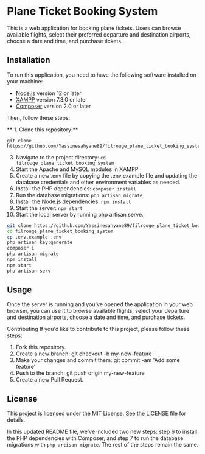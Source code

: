 # Plane Ticket Booking System

This is a web application for booking plane tickets. Users can browse available flights, select their preferred departure and destination airports, choose a date and time, and purchase tickets.

## Installation

To run this application, you need to have the following software installed on your machine:

- [Node.js](https://nodejs.org/) version 12 or later
- [XAMPP](https://www.apachefriends.org/index.html) version 7.3.0 or later
- [Composer](https://getcomposer.org/) version 2.0 or later

Then, follow these steps:

** 1. Clone this repository:** 

    git clone https://github.com/Yassinesahyane89/filrouge_plane_ticket_booking_system.git
 
3. Navigate to the project directory: `cd filrouge_plane_ticket_booking_system`
4. Start the Apache and MySQL modules in XAMPP
5. Create a new .env file by copying the .env.example file and updating the database credentials and other environment variables as needed.
6. Install the PHP dependencies: `composer install`
7. Run the database migrations: `php artisan migrate`
8. Install the Node.js dependencies: `npm install`
9. Start the server: `npm start`
10. Start the local server by running php artisan serve.
```bash
git clone https://github.com/Yassinesahyane89/filrouge_plane_ticket_booking_system.git
cd filrouge_plane_ticket_booking_system
cp .env.example .env
php artisan key:generate
composer i
php artisan migrate
npm install
npm start
php artisan serv
```

## Usage

Once the server is running and you've opened the application in your web browser, you can use it to browse available flights, select your departure and destination airports, choose a date and time, and purchase tickets.

Contributing
If you'd like to contribute to this project, please follow these steps:

1. Fork this repository.
2. Create a new branch: git checkout -b my-new-feature
3. Make your changes and commit them: git commit -am 'Add some feature'
4. Push to the branch: git push origin my-new-feature
5. Create a new Pull Request.

## License
This project is licensed under the MIT License. See the LICENSE file for details.

In this updated README file, we've included two new steps: step 6 to install the PHP dependencies with Composer, and step 7 to run the database migrations with `php artisan migrate`. The rest of the steps remain the same.

